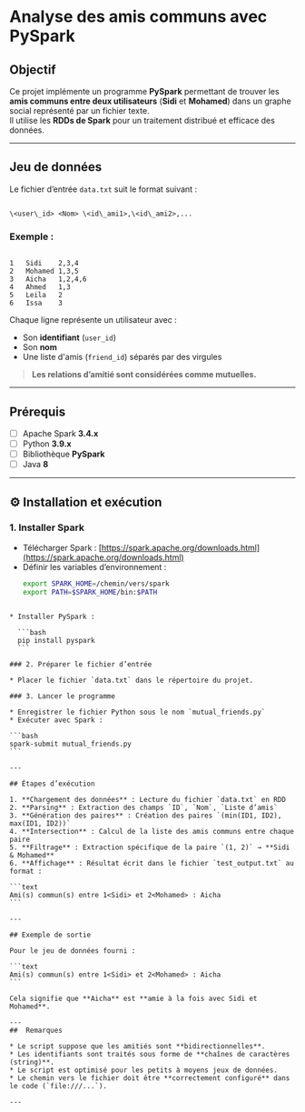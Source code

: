 # Analyse des amis communs avec PySpark

## Objectif  
Ce projet implémente un programme **PySpark** permettant de trouver les **amis communs entre deux utilisateurs** (**Sidi** et **Mohamed**) dans un graphe social représenté par un fichier texte.  
Il utilise les **RDDs de Spark** pour un traitement distribué et efficace des données.

---

## Jeu de données

Le fichier d’entrée `data.txt` suit le format suivant :

```

\<user\_id> <Nom> \<id\_ami1>,\<id\_ami2>,...

```

### Exemple :

```

1	Sidi	2,3,4
2	Mohamed	1,3,5
3	Aicha	1,2,4,6
4	Ahmed	1,3
5	Leila	2
6	Issa	3

````

Chaque ligne représente un utilisateur avec :
-  Son **identifiant** (`user_id`)
-  Son **nom**
-  Une liste d'amis (`friend_id`) séparés par des virgules

>  **Les relations d’amitié sont considérées comme mutuelles.**

---

##  Prérequis

- [ ] Apache Spark **3.4.x**
- [ ] Python **3.9.x**
- [ ] Bibliothèque **PySpark**
- [ ] Java **8**

---

## ⚙️ Installation et exécution

### 1. Installer Spark

- Télécharger Spark : [https://spark.apache.org/downloads.html](https://spark.apache.org/downloads.html)
- Définir les variables d’environnement :
  ```bash
  export SPARK_HOME=/chemin/vers/spark
  export PATH=$SPARK_HOME/bin:$PATH
````

* Installer PySpark :

  ```bash
  pip install pyspark
  ```

### 2. Préparer le fichier d’entrée

* Placer le fichier `data.txt` dans le répertoire du projet.

### 3. Lancer le programme

* Enregistrer le fichier Python sous le nom `mutual_friends.py`
* Exécuter avec Spark :

```bash
spark-submit mutual_friends.py
```

---

## Étapes d’exécution

1. **Chargement des données** : Lecture du fichier `data.txt` en RDD
2. **Parsing** : Extraction des champs `ID`, `Nom`, `Liste d’amis`
3. **Génération des paires** : Création des paires `(min(ID1, ID2), max(ID1, ID2))`
4. **Intersection** : Calcul de la liste des amis communs entre chaque paire
5. **Filtrage** : Extraction spécifique de la paire `(1, 2)` → **Sidi & Mohamed**
6. **Affichage** : Résultat écrit dans le fichier `test_output.txt` au format :

```text
Ami(s) commun(s) entre 1<Sidi> et 2<Mohamed> : Aicha
```

---

## Exemple de sortie

Pour le jeu de données fourni :

```text
Ami(s) commun(s) entre 1<Sidi> et 2<Mohamed> : Aicha
```

Cela signifie que **Aicha** est **amie à la fois avec Sidi et Mohamed**.

---
##  Remarques

* Le script suppose que les amitiés sont **bidirectionnelles**.
* Les identifiants sont traités sous forme de **chaînes de caractères (string)**.
* Le script est optimisé pour les petits à moyens jeux de données.
* Le chemin vers le fichier doit être **correctement configuré** dans le code (`file:///...`).

---
